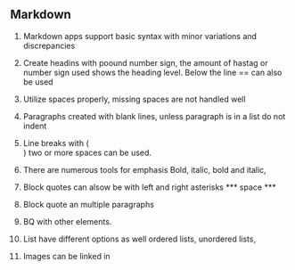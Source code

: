 ## Markdown

1. Markdown apps support basic syntax with minor variations and discrepancies

2. Create headins with poound number sign, the amount of hastag or number sign used shows the heading level. Below the line == can also be used

3. Utilize spaces properly, missing spaces are not handled well

4. Paragraphs created with blank lines, unless paragraph is in a list do not indent

5. Line breaks with (<br>) two or more spaces can be used.

6. There are numerous tools for emphasis
 Bold, italic, bold and italic,

7. Block quotes can alsow be with left and right asterisks *** space ***

8. Block quote an multiple paragraphs

9. BQ with other elements.

10. List have different options as well
 ordered lists, unordered lists,

11. Images can be linked in